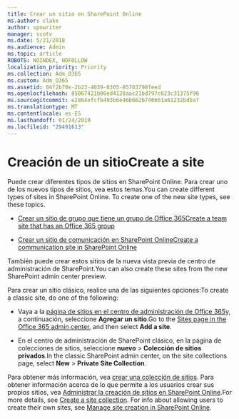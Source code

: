 ```yaml
---
title: Crear un sitio en SharePoint Online
ms.author: clake
author: spowriter
manager: scotv
ms.date: 5/21/2018
ms.audience: Admin
ms.topic: article
ROBOTS: NOINDEX, NOFOLLOW
localization_priority: Priority
ms.collection: Adm_O365
ms.custom: Adm_O365
ms.assetid: 84f2b70e-2b23-4039-8305-85783798feed
ms.openlocfilehash: 85067421b86ed4128aac21bd797c623c31375f96
ms.sourcegitcommit: e2864efcfb493b6e46b662b746661a61232bdba7
ms.translationtype: MT
ms.contentlocale: es-ES
ms.lasthandoff: 01/24/2019
ms.locfileid: "29491613"
---
```

# <a name="create-a-site"></a><span data-ttu-id="54a22-102">Creación de un sitio</span><span class="sxs-lookup"><span data-stu-id="54a22-102">Create a site</span></span>

<span data-ttu-id="54a22-p101">Puede crear diferentes tipos de sitios en SharePoint Online. Para crear uno de los nuevos tipos de sitios, vea estos temas.</span><span class="sxs-lookup"><span data-stu-id="54a22-p101">You can create different types of sites in SharePoint Online. To create one of the new site types, see these topics.</span></span>
  
- [<span data-ttu-id="54a22-105">Crear un sitio de grupo que tiene un grupo de Office 365</span><span class="sxs-lookup"><span data-stu-id="54a22-105">Create a team site that has an Office 365 group</span></span>](https://go.microsoft.com/fwlink/?linkid=866292)
    
- [<span data-ttu-id="54a22-106">Crear un sitio de comunicación en SharePoint Online</span><span class="sxs-lookup"><span data-stu-id="54a22-106">Create a communication site in SharePoint Online</span></span>](https://go.microsoft.com/fwlink/?linkid=866294)
    
<span data-ttu-id="54a22-107">También puede crear estos sitios de la nueva vista previa de centro de administración de SharePoint.</span><span class="sxs-lookup"><span data-stu-id="54a22-107">You can also create these sites from the new SharePoint admin center preview.</span></span>
  
<span data-ttu-id="54a22-108">Para crear un sitio clásico, realice una de las siguientes opciones:</span><span class="sxs-lookup"><span data-stu-id="54a22-108">To create a classic site, do one of the following:</span></span>
  
- <span data-ttu-id="54a22-109">Vaya a la [página de sitios en el centro de administración de Office 365](https://portal.office.com/adminportal/home#/SitesList)y, a continuación, seleccione **Agregar un sitio**.</span><span class="sxs-lookup"><span data-stu-id="54a22-109">Go to the [Sites page in the Office 365 admin center](https://portal.office.com/adminportal/home#/SitesList), and then select **Add a site**.</span></span>
    
- <span data-ttu-id="54a22-110">En el centro de administración de SharePoint clásico, en la página de colecciones de sitios, seleccione **nuevo** \> **Colección de sitios privados**.</span><span class="sxs-lookup"><span data-stu-id="54a22-110">In the classic SharePoint admin center, on the site collections page, select **New** \> **Private Site Collection**.</span></span>
    
<span data-ttu-id="54a22-p102">Para obtener más información, vea [crear una colección de sitios](https://go.microsoft.com/fwlink/?linkid=866295). Para obtener información acerca de lo que permite a los usuarios crear sus propios sitios, vea [Administrar la creación de sitios en SharePoint Online](https://go.microsoft.com/fwlink/?linkid=866296).</span><span class="sxs-lookup"><span data-stu-id="54a22-p102">For more details, see [Create a site collection](https://go.microsoft.com/fwlink/?linkid=866295). For info about allowing users to create their own sites, see [Manage site creation in SharePoint Online](https://go.microsoft.com/fwlink/?linkid=866296).</span></span>
  

